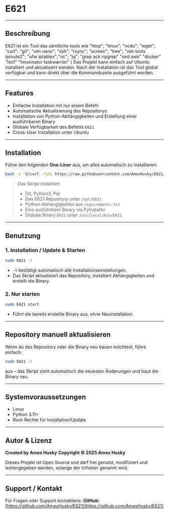 # **E621**
---

## **Beschreibung**

E621 ist ein Tool das sämtliche tools wie "htop"; "tmux"; "ncdu"; "wget"; "curl": "git"; "vim nano"; "ssh"; "rsync"; "screen"; "tree"; "net-tools iproute2"; "ufw iptables";"nc"; "jq"; "grep ack ripgrep"
"sed awk"
"docker"
"lsof"
"tmuxinator taskwarrior"
)
Das Projekt kann einfach auf Ubuntu installiert und aktualisiert werden. Nach der Installation ist das Tool global verfügbar und kann direkt über die Kommandozeile ausgeführt werden.

---

## **Features**

* Einfache Installation mit nur einem Befehl
* Automatische Aktualisierung des Repositorys
* Installation von Python-Abhängigkeiten und Erstellung einer ausführbaren Binary
* Globale Verfügbarkeit des Befehls `E621`
* Cross-User Installation unter Ubuntu

---

## **Installation**

Führe den folgenden **One-Liner** aus, um alles automatisch zu installieren:

```bash
bash -c "$(curl -fsSL https://raw.githubusercontent.com/AmexHusky/E621/main/install_e621.sh)"
```

> Das Skript installiert:
>
> * Git, Python3, Pip
> * Das E621 Repository unter `/opt/E621`
> * Python-Abhängigkeiten aus `requirements.txt`
> * Eine ausführbare Binary via PyInstaller
> * Globale Binary `E621` unter `/usr/local/bin/E621`

---

## **Benutzung**

### 1. Installation / Update & Starten

```bash
sudo E621 -Y
```

* `-Y` bestätigt automatisch alle Installationseinstellungen.
* Das Skript aktualisiert das Repository, installiert Abhängigkeiten und erstellt die Binary.

### 2. Nur starten

```bash
sudo E621 start
```

* Führt die bereits erstellte Binary aus, ohne Neuinstallation.

---

## **Repository manuell aktualisieren**

Wenn du das Repository oder die Binary neu bauen möchtest, führe einfach:

```bash
sudo E621 -Y
```

aus – das Skript zieht automatisch die neuesten Änderungen und baut die Binary neu.

---

## **Systemvoraussetzungen**

* Linux
* Python 3.11+
* Root-Rechte für Installation/Update

---

## **Autor & Lizenz**

**Created by Amex Husky**
**Copyright © 2025 Amex Husky**

Dieses Projekt ist Open Source und darf frei genutzt, modifiziert und weitergegeben werden, solange der Urheber genannt wird. 

---

## **Support / Kontakt**

Für Fragen oder Support kontaktiere:
**GitHub:** [https://github.com/AmexHusky/E621](https://github.com/AmexHusky/E621)


